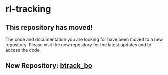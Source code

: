 # rl-tracking

## This repository has moved!

The code and documentation you are looking for have been moved to a new repository. Please visit the new repository for the latest updates and to access the code.

## New Repository: [btrack_bo](https://github.com/yourusername/btrack_bo)
